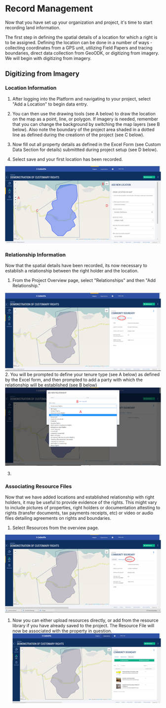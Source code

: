 # Record Management

Now that you have set up your organization and project, it's time to start recording land information.

The first step in defining the spatial details of a location for which a right is to be assigned.  Defining the location can be done in a number of ways - collecting coordinates from a GPS unit, utilizing Field Papers and tracing boundaries, direct data collection from GeoODK, or digitizing from imagery.  We will begin with digitizing from imagery.

## Digitizing from Imagery

### Location Information

1. After logging into the Platform and navigating to your project, select "Add a Location" to begin data entry.

2. You can then use the drawing tools \(see A below\) to draw the location on the map as a point, line, or polygon.  If imagery is needed, remember that you can change the background by switching the map layers \(see B below\). Also note the boundary of the project area shaded in a dotted line as defined during the creationn of the project \(see C below\).

3. Now fill out all property details as defined in the Excel Form \(see Custom Data Section for details\) submittted during project setup \(see D below\).

4. Select save and your first location has been recorded.


![](/assets/Records_Digitizing.png)

### Relationship Information

Now that the spatial details have been recorded, its now necessary to establish a relationship between the right holder and the location.

1. From the Project Overview page, select "Relationships" and then "Add Relationship."

![](/assets/Records_Relationships.png)
2. You will be prompted to define your tenure type \(see A below\) as defined by the Excel form, and then prompted to add a party with which the relationship will be established \(see B below\)![](/assets/Records_RelationshipType&Party.png)

3.

### Associating Resource Files

Now that we have added locations and established relationship with right holders, it may be useful to provide evidence of the rights.  This might vary to include pictures of properties, right holders or documentation attesting to rights \(transfer documents, tax payments receipts, etc\) or video or audio files detailing agreements on rights and boundaries.

1. Select Resources from the overview page. 

![](/assets/Records_ResourceFiles.png)

1. Now you can either upload resources directly, or add from the resource library if you have already saved to the project.  The Resource File will now be associated with the property in question.
  ![](/assets/Records_ResourFilesAddition.png)

